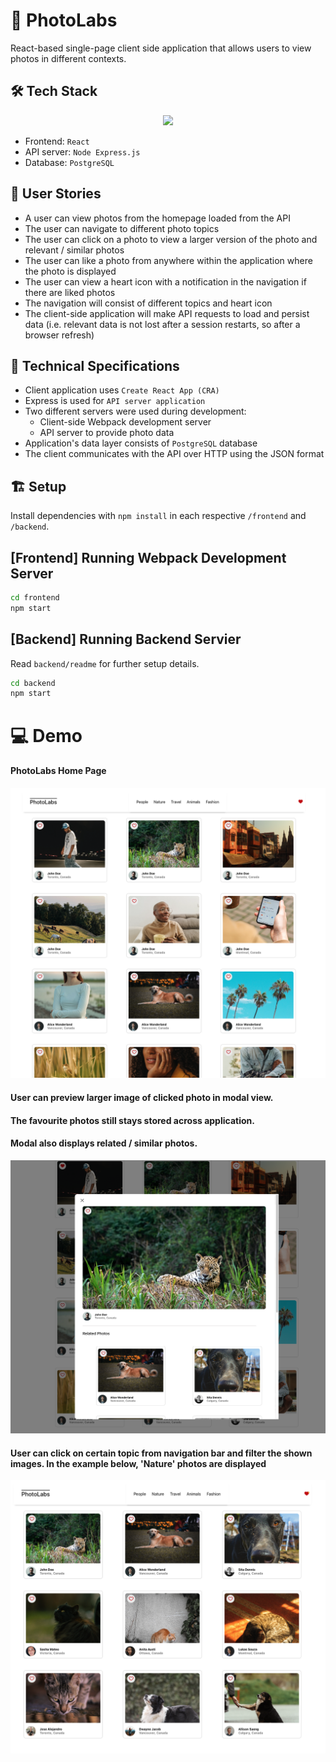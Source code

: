 # 📸 PhotoLabs

React-based single-page client side application that allows users to view photos in different contexts.

## 🛠️ Tech Stack

<p align="center">
  <a href="https://skillicons.dev">
    <img src="https://skillicons.dev/icons?i=react,express,nodejs,postgres,webpack" />
  </a>
</p>

- Frontend: `React`
- API server: `Node Express.js`
- Database: `PostgreSQL`

## 👤 User Stories

- A user can view photos from the homepage loaded from the API
- The user can navigate to different photo topics
- The user can click on a photo to view a larger version of the photo and relevant / similar photos
- The user can like a photo from anywhere within the application where the photo is displayed
- The user can view a heart icon with a notification in the navigation if there are liked photos
- The navigation will consist of different topics and heart icon
- The client-side application will make API requests to load and persist data (i.e. relevant data is not lost after a session restarts, so after a browser refresh)

## 📝 Technical Specifications

- Client application uses `Create React App (CRA) `
- Express is used for `API server application`
- Two different servers were used during development:
  - Client-side Webpack development server
  - API server to provide photo data
- Application's data layer consists of `PostgreSQL` database
- The client communicates with the API over HTTP using the JSON format

## 🏗️ Setup

Install dependencies with `npm install` in each respective `/frontend` and `/backend`.

## [Frontend] Running Webpack Development Server

```sh
cd frontend
npm start
```

## [Backend] Running Backend Servier

Read `backend/readme` for further setup details.

```sh
cd backend
npm start
```

# 💻 Demo

#### PhotoLabs Home Page

![PhotoLabs Landing Page](/docs/photolabs-homepage.png)

#### User can preview larger image of clicked photo in modal view.

#### The favourite photos still stays stored across application.

#### Modal also displays related / similar photos.

![PhotoLabs modal display](./docs/clicked-photo.png)

#### User can click on certain topic from navigation bar and filter the shown images. In the example below, 'Nature' photos are displayed

![PhotoLabs modal loads with related photos](./docs/selected-topic.png)
